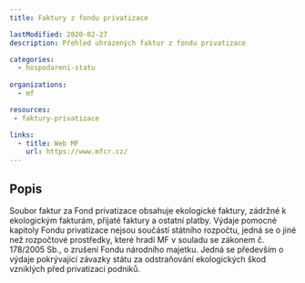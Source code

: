 ```yaml
---
title: Faktury z fondu privatizace

lastModified: 2020-02-27
description: Přehled uhrazených faktur z fondu privatizace

categories:
  - hospodareni-statu
  
organizations:
  - mf

resources:
 - faktury-privatizace

links:
  - title: Web MF
    url: https://www.mfcr.cz/
---
```


## Popis

Soubor faktur za Fond privatizace obsahuje ekologické faktury, zádržné k ekologickým fakturám, přijaté faktury a ostatní platby. Výdaje pomocné kapitoly Fondu privatizace nejsou součástí státního rozpočtu, jedná se o jiné než rozpočtové prostředky, které hradí MF v souladu se zákonem č. 178/2005 Sb., o zrušení Fondu národního majetku. Jedná se především o výdaje pokrývající závazky státu za odstraňování ekologických škod vzniklých před privatizací podniků.